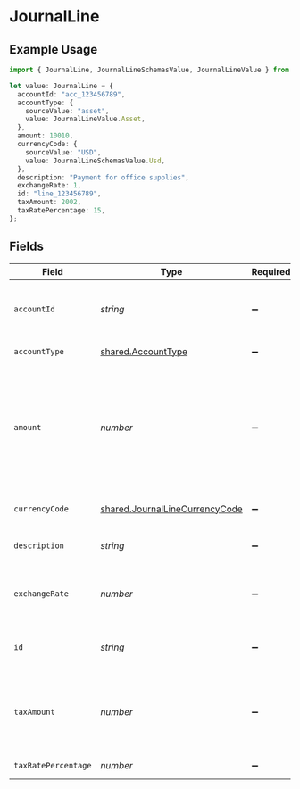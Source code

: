 # JournalLine

## Example Usage

```typescript
import { JournalLine, JournalLineSchemasValue, JournalLineValue } from "@stackone/stackone-client-ts/sdk/models/shared";

let value: JournalLine = {
  accountId: "acc_123456789",
  accountType: {
    sourceValue: "asset",
    value: JournalLineValue.Asset,
  },
  amount: 10010,
  currencyCode: {
    sourceValue: "USD",
    value: JournalLineSchemasValue.Usd,
  },
  description: "Payment for office supplies",
  exchangeRate: 1,
  id: "line_123456789",
  taxAmount: 2002,
  taxRatePercentage: 15,
};
```

## Fields

| Field                                                                                                         | Type                                                                                                          | Required                                                                                                      | Description                                                                                                   | Example                                                                                                       |
| ------------------------------------------------------------------------------------------------------------- | ------------------------------------------------------------------------------------------------------------- | ------------------------------------------------------------------------------------------------------------- | ------------------------------------------------------------------------------------------------------------- | ------------------------------------------------------------------------------------------------------------- |
| `accountId`                                                                                                   | *string*                                                                                                      | :heavy_minus_sign:                                                                                            | ID of the ledger account this line references                                                                 | acc_123456789                                                                                                 |
| `accountType`                                                                                                 | [shared.AccountType](../../../sdk/models/shared/accounttype.md)                                               | :heavy_minus_sign:                                                                                            | Type of the account                                                                                           |                                                                                                               |
| `amount`                                                                                                      | *number*                                                                                                      | :heavy_minus_sign:                                                                                            | Amount of the journal line in minor units, e.g. 10010 for 100.10 USD. Positive for debit, negative for credit | 10010                                                                                                         |
| `currencyCode`                                                                                                | [shared.JournalLineCurrencyCode](../../../sdk/models/shared/journallinecurrencycode.md)                       | :heavy_minus_sign:                                                                                            | Currency code for this line                                                                                   |                                                                                                               |
| `description`                                                                                                 | *string*                                                                                                      | :heavy_minus_sign:                                                                                            | Description of the journal line                                                                               | Payment for office supplies                                                                                   |
| `exchangeRate`                                                                                                | *number*                                                                                                      | :heavy_minus_sign:                                                                                            | Exchange rate to company base currency                                                                        | 1                                                                                                             |
| `id`                                                                                                          | *string*                                                                                                      | :heavy_minus_sign:                                                                                            | Unique identifier for the journal line                                                                        | line_123456789                                                                                                |
| `taxAmount`                                                                                                   | *number*                                                                                                      | :heavy_minus_sign:                                                                                            | Tax amount of the line in minor units, e.g. 10010 for 100.10 USD                                              | 2002                                                                                                          |
| `taxRatePercentage`                                                                                           | *number*                                                                                                      | :heavy_minus_sign:                                                                                            | Tax rate percentage                                                                                           | 15                                                                                                            |